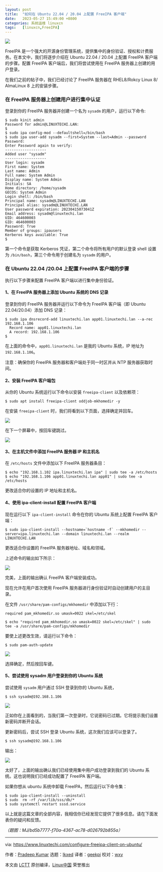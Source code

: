 ```yaml
---
layout: post
title:	"如何在 Ubuntu 22.04 / 20.04 上配置 FreeIPA 客户端"
date:	2023-05-27 15:49:00 +0800 
categories:	系统运维 linuxcn 
tags:	[linuxcn,FreeIPA]
---
```



![](/Asserts/Images/album/202305/27/154923gzbqexm0b1japa62.jpg)


FreeIPA 是一个强大的开源身份管理系统，提供集中的身份验证、授权和计费服务。在本文中，我们将逐步介绍在 Ubuntu 22.04 / 20.04 上配置 FreeIPA 客户端的步骤。配置 FreeIPA 客户端后，我们将尝试使用在 FreeIPA 服务器上创建的用户登录。


在我们之前的帖子中，我们已经讨论了 FreeIPA 服务器在 RHEL8/Rokcy Linux 8/ AlmaLinux 8 上的安装步骤。


### 在 FreeIPA 服务器上创建用户进行集中认证


登录到你的 FreeIPA 服务器并创建一个名为 `sysadm` 的用户，运行以下命令:



```
$ sudo kinit admin
Password for admin@LINUXTECHI.LAN:
$
$ sudo ipa config-mod --defaultshell=/bin/bash
$ sudo ipa user-add sysadm --first=System --last=Admin --password
Password:
Enter Password again to verify:
-------------------
Added user "sysadm"
-------------------
User login: sysadm
First name: System
Last name: Admin
Full name: System Admin
Display name: System Admin
Initials: SA
Home directory: /home/sysadm
GECOS: System Admin
Login shell: /bin/bash
Principal name: sysadm@LINUXTECHI.LAN
Principal alias: sysadm@LINUXTECHI.LAN
User password expiration: 20230415073041Z
Email address: sysadm@linuxtechi.lan
UID: 464600003
GID: 464600003
Password: True
Member of groups: ipausers
Kerberos keys available: True
$

```

第一个命令是获取 Kerberos 凭证，第二个命令将所有用户的默认登录 shell 设置为 `/bin/bash`，第三个命令用于创建名为 `sysadm` 的用户。


### 在 Ubuntu 22.04 /20.04 上配置 FreeIPA 客户端的步骤


执行以下步骤来配置 FreeIPA 客户端以进行集中身份验证。


#### 1、在 FreeIPA 服务器上添加 Ubuntu 系统的 DNS 记录


登录到你的 FreeIPA 服务器并运行以下命令为 FreeIPA 客户端（即 Ubuntu 22.04/20.04）添加 DNS 记录：



```
$ sudo ipa dnsrecord-add linuxtechi.lan app01.linuxtechi.lan --a-rec 192.168.1.106
  Record name: app01.linuxtechi.lan
  A record: 192.168.1.106
$

```

在上面的命令中，`app01.linuxtechi.lan` 是我的 Ubuntu 系统，IP 地址为 `192.168.1.106`。


注意：确保你的 FreeIPA 服务器和客户端处于同一时区并从 NTP 服务器获取时间。


#### 2、安装 FreeIPA 客户端包


从你的 Ubuntu 系统运行以下命令以安装 `freeipa-client` 以及依赖项：



```
$ sudo apt install freeipa-client oddjob-mkhomedir -y

```

在安装 `freeipa-client` 时，我们将看到以下页面，选择确定并回车。


![](/Asserts/Images/album/202305/27/155107wu8ryfry3fuu3b38.jpg)


在下一个屏幕中，按回车键跳过。


![](/Asserts/Images/album/202305/27/155116e6lrwpv6wgtwtgpv.jpg)


#### 3、在主机文件中添加 FreeIPA 服务器 IP 和主机名


在 `/etc/hosts` 文件中添加以下 FreeIPA 服务器条目：



```
$ echo "192.168.1.102 ipa.linuxtechi.lan ipa" | sudo tee -a /etc/hosts
$ echo "192.168.1.106 app01.linuxtechi.lan app01" | sudo tee -a /etc/hosts

```

更改适合你的设置的 IP 地址和主机名。


#### 4、使用 ipa-client-install 配置 FreeIPA 客户端


现在运行以下 `ipa-client-install` 命令在你的 Ubuntu 系统上配置 FreeIPA 客户端：



```
$ sudo ipa-client-install --hostname=`hostname -f` --mkhomedir --server=ipa.linuxtechi.lan --domain linuxtechi.lan --realm LINUXTECHI.LAN

```

更改适合你设置的 FreeIPA 服务器地址、域名和领域。


上述命令的输出如下所示：


![](/Asserts/Images/album/202305/27/155126r926ehhf8etbbehh.jpg)


完美，上面的输出确认 FreeIPA 客户端安装成功。


现在允许在用户首次使用 FreeIPA 服务器进行身份验证时自动创建用户的主目录。


在文件 `/usr/share/pam-configs/mkhomedir` 中添加以下行：



```
required pam_mkhomedir.so umask=0022 skel=/etc/skel

```


```
$ echo "required pam_mkhomedir.so umask=0022 skel=/etc/skel" | sudo tee -a /usr/share/pam-configs/mkhomedir

```

要使上述更改生效，请运行以下命令：



```
$ sudo pam-auth-update

```

![](/Asserts/Images/album/202305/27/155136i63owiuzi6i6ezg4.jpg)


选择确定，然后按回车键。


#### 5、尝试使用 sysadm 用户登录到你的 Ubuntu 系统


尝试使用 `sysadm` 用户通过 SSH 登录到你的 Ubuntu 系统，



```
$ ssh sysadm@192.168.1.106

```

![](/Asserts/Images/album/202305/27/155146lklfy5gda0ukzqft.jpg)


正如你在上面看到的，当我们第一次登录时，它说密码已过期。它将提示我们设置新密码并断开会话。


更新密码后，尝试 SSH 登录 Ubuntu 系统，这次我们应该可以登录了。



```
$ ssh sysadm@192.168.1.106

```

输出：


![](/Asserts/Images/album/202305/27/155154gkssp69h6gqqlsbz.jpg)


太好了，上面的输出确认我们已经使用集中用户成功登录到我们的 Ubuntu 系统。这也说明我们已经成功配置了 FreeIPA 客户端。


如果你想从 ubuntu 系统中卸载 FreeIPA，然后运行以下命令集：



```
$ sudo ipa-client-install --uninstall
$ sudo  rm -rf /var/lib/sss/db/*
$ sudo systemctl restart sssd.service

```

以上就是这篇文章的全部内容，我相信你已经发现它提供了很多信息。请在下面发表你的疑问和反馈。


*（题图：MJ/bd5b7777-f70a-4367-ac78-d026792b855a）*




---


via: <https://www.linuxtechi.com/configure-freeipa-client-on-ubuntu/>


作者：[Pradeep Kumar](https://www.linuxtechi.com/author/pradeep/) 选题：[lkxed](https://github.com/lkxed/) 译者：[geekpi](https://github.com/geekpi) 校对：[wxy](https://github.com/wxy)


本文由 [LCTT](https://github.com/LCTT/TranslateProject) 原创编译，[Linux中国](https://linux.cn/) 荣誉推出

